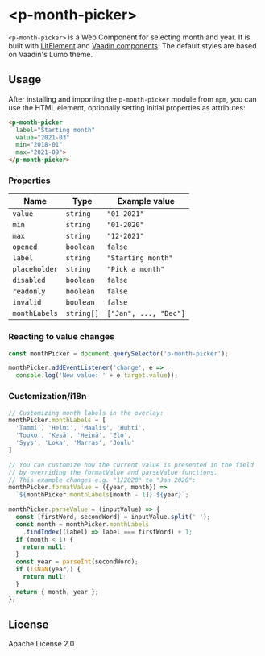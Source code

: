 # &lt;p-month-picker&gt;

`<p-month-picker>` is a Web Component for selecting month and year.
It is built with [LitElement](https://lit-element.polymer-project.org/) and [Vaadin components](https://vaadin.com/components).
The default styles are based on Vaadin's Lumo theme.

## Usage

After installing and importing the `p-month-picker` module from `npm`,
you can use the HTML element, optionally setting initial properties as attributes:
```html
<p-month-picker
  label="Starting month"
  value="2021-03"
  min="2018-01"
  max="2021-09">
</p-month-picker>
```

### Properties

| Name  | Type | Example value |
| ------------- | ------------- | ------------- |
| `value`  | `string`  | `"01-2021"` |
| `min` | `string`  | `"01-2020"` |
| `max` | `string`  | `"12-2021"` |
| `opened`  | `boolean`  | `false` |
| `label` | `string` | `"Starting month"` |
| `placeholder` | `string` | `"Pick a month"` |
| `disabled` | `boolean` | `false` |
| `readonly` | `boolean` | `false` |
| `invalid` | `boolean` | `false` |
| `monthLabels` | `string[]` | `["Jan", ..., "Dec"]` |

### Reacting to value changes
```js
const monthPicker = document.querySelector('p-month-picker');

monthPicker.addEventListener('change', e =>
  console.log('New value: ' + e.target.value));
```

### Customization/i18n
```js
// Customizing month labels in the overlay:
monthPicker.monthLabels = [
  'Tammi', 'Helmi', 'Maalis', 'Huhti',
  'Touko', 'Kesä', 'Heinä', 'Elo',
  'Syys', 'Loka', 'Marras', 'Joulu'
]

// You can customize how the current value is presented in the field
// by overriding the formatValue and parseValue functions.
// This example changes e.g. "1/2020" to "Jan 2020":
monthPicker.formatValue = ({year, month}) =>
  `${monthPicker.monthLabels[month - 1]} ${year}`;

monthPicker.parseValue = (inputValue) => {
  const [firstWord, secondWord] = inputValue.split(' ');
  const month = monthPicker.monthLabels
    .findIndex((label) => label === firstWord) + 1;
  if (month < 1) {
    return null;
  }
  const year = parseInt(secondWord);
  if (isNaN(year)) {
    return null;
  }
  return { month, year };
};
```

## License

Apache License 2.0
